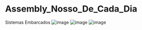 # Assembly_Nosso_De_Cada_Dia
Sistemas Embarcados
![image](https://github.com/GabrielCardoso18/Assembly_Nosso_De_Cada_Dia/assets/126261772/e47a0381-0e9b-4095-a94b-a70f1ef67229)
![image](https://github.com/GabrielCardoso18/Assembly_Nosso_De_Cada_Dia/assets/126261772/a04c032c-5d04-4018-8e80-5f15e3824e56)
![image](https://github.com/GabrielCardoso18/Assembly_Nosso_De_Cada_Dia/assets/126261772/bd739957-ef2e-4d64-99f5-b460ca7ada7e)


